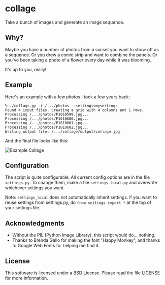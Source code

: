 collage
=======

Take a bunch of images and generate an image sequence.

Why?
----

Maybe you have a number of photos from a sunset you want to show off as a
sequence. Or you drew a comic strip and want to combine the panels. Or you've
been taking a photo of a flower every day while it was blooming.

It's up to you, really!


Example
-------
Here's an example with a few photos I took a few years back:

    % ./collage.py -i /.../photos --settings=mysettings
    Found 4 input files. Creating a grid with 4 columns and 1 rows.
    Processing /.../photos/P1010599.jpg...
    Processing /.../photos/P1010600.jpg...
    Processing /.../photos/P1010601.jpg...
    Processing /.../photos/P1010602.jpg...
    Writing output file: /.../collage/output/collage.jpg

And the final file looks like this:

![Example Collage](https://github.com/fwenzel/collage/raw/master/example_collage.jpg)


Configuration
-------------

The script is quite configurable. All current config options are in the file
``settings.py``. To change them, make a file ``settings_local.py`` and
overwrite whichever settings you want.

Note: ``settings_local`` does not automatically inherit settings. If you want
to reuse settings from settings.py, do ``from settings import *`` at the top
of your settings file.


Acknowledgments
---------------

* Without the PIL (Python Image Library), this script would do... nothing.
* Thanks to Brenda Gallo for making the font "Happy Monkey", and thanks to
  Google Web Fonts for helping me find it.


License
-------

This software is licensed under a BSD License. Please read the file LICENSE
for more information.
